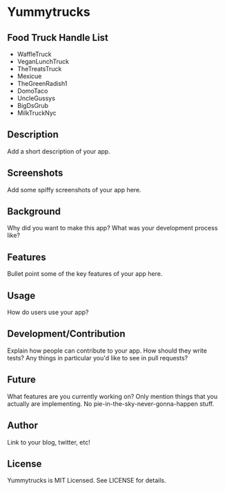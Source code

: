 # Yummytrucks


## Food Truck Handle List

* WaffleTruck
* VeganLunchTruck
* TheTreatsTruck
* Mexicue
* TheGreenRadish1
* DomoTaco
* UncleGussys
* BigDsGrub
* MilkTruckNyc

## Description

Add a short description of your app.

## Screenshots

Add some spiffy screenshots of your app here.

## Background

Why did you want to make this app? What was your development process
like?

## Features

Bullet point some of the key features of your app here.

## Usage

How do users use your app?

## Development/Contribution

Explain how people can contribute to your app. How should they write tests?
Any things in particular you'd like to see in pull requests?

## Future

What features are you currently working on? Only mention things that you
actually are implementing. No pie-in-the-sky-never-gonna-happen stuff.

## Author

Link to your blog, twitter, etc!

## License

Yummytrucks is MIT Licensed. See LICENSE for details.